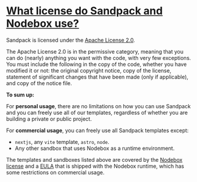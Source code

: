 # [What license do Sandpack and Nodebox use?](https://sandpack.codesandbox.io/docs/resources/faq#what-license-do-sandpack-and-nodebox-use)

Sandpack is licensed under the [Apache License 2.0](https://github.com/codesandbox/sandpack/blob/main/LICENSE).

The Apache License 2.0 is in the permissive category, meaning that you can do (nearly) anything you want with the code, with very few exceptions. You must include the following in the copy of the code, whether you have modified it or not: the original copyright notice, copy of the license, statement of significant changes that have been made (only if applicable), and copy of the notice file.

**To sum up:**

For **personal usage**, there are no limitations on how you can use Sandpack and you can freely use all of our templates, regardless of whether you are building a private or public project.

For **commercial usage**, you can freely use all Sandpack templates except:

-   `nextjs`, any `vite` template, `astro`, `node`.
-   Any other sandbox that uses Nodebox as a runtime environment.

The templates and sandboxes listed above are covered by the [Nodebox license](https://github.com/codesandbox/nodebox-runtime/blob/main/packages/nodebox/LICENSE) and a [EULA](./EULA.md) that is shipped with the Nodebox runtime, which has some restrictions on commercial usage.